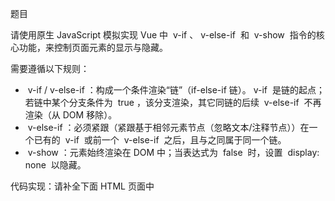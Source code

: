 题目
 
请使用原生 JavaScript 模拟实现 Vue 中  v-if 、 v-else-if  和  v-show  指令的核心功能，来控制页面元素的显示与隐藏。
 
需要遵循以下规则：
 
-  v-if / v-else-if ：构成一个条件渲染“链”（if-else-if 链）。 v-if  是链的起点；若链中某个分支条件为  true ，该分支渲染，其它同链的后续  v-else-if  不再渲染（从 DOM 移除）。
-  v-else-if ：必须紧跟（紧跟基于相邻元素节点（忽略文本/注释节点））在一个已有的  v-if  或前一个  v-else-if  之后，且与之同属于同一个链。
-  v-show ：元素始终渲染在 DOM 中；当表达式为  false  时，设置  display: none  以隐藏。
 
代码实现：请补全下面 HTML 页面中  <script>  标签内的代码，以实现上述功能。补全后，页面上应该只显示  div1 、 div3 、 div5  的内容和一个  span  元素。
 
示例代码
 
html
  
<!DOCTYPE html>
<html>
<head>
  <style>
    div {
      margin: 20px 0;
    }
  </style>
</head>
<body>
  <!-- Block 1 -->
  <div v-if="1 + 1 === 2" class="div1">“去哪儿”认识到在线旅游市场的用户需求已经逐渐变化...</div>
  <div v-else-if="1 + 1 === 2" class="div-else-if-after-true-if">这个 v-else-if 紧跟在一个 true 的 v-if 后面，所以它不应该显示。</div>

  <!-- Block 2 -->
  <div v-if="1 + 1 !== 2" class="div2">2012年12月，去哪儿顺利通过PCI认证...</div>
  <div v-else-if="1 + 2 === 3" class="div3">2024年8月，中国信息通信研究院发起的“卓信大数据计划”...</div>
  <div v-else-if="false" class="div4">2022年1月，去哪儿旅行App获得移动互联网应用程序（App）安全认证证书...</div>

  <!-- v-show elements -->
  <div v-show="true" class="div5">2023年6月21日，去哪儿平台数据出境申报获得国家网信办批准...</div>
  <div v-show="false" class="div6">“去哪儿”为旅游者提供国内外机票、酒店、会场、度假和签证服务的深度搜索...</div>

  <!-- non-directive element -->
  <span class="span1">“去哪儿”是通往中国旅游市场，以及接触广大在线旅游消费者的通行证...</span>

  <script>
    const rootElement = document.querySelector('body');
    const children = Array.from(rootElement.children);

    // 预处理：收集每个元素的 DOM 节点和指令信息（添加结构，不提前操作DOM）
    const elementInfos = children.map(element => ({
      element: element,
      directive: findDirective(element) // 待实现：识别元素的指令（v-if/v-else-if/v-show）
    }));

    let ifBlockMet = false; // 跟踪v-if链是否已有条件满足

    // 待补全：遍历静态结构，处理每个元素的指令逻辑
    for (let i = 0; i < elementInfos.length; i++) {
      const { element, directive } = elementInfos[i];

      if (!directive) {
        ifBlockMet = false;
        continue;
      }

      // 提取指令表达式并求值（待实现expressionFun函数）
      const directiveValue = element.getAttribute(directive);
      const result = expressionFun(directiveValue)();

      // 待补全：v-if逻辑
      if (directive === 'v-if') {
        // 补充v-if相关逻辑代码
      } 
      else if (directive === 'v-else-if') {
        const prevInfo = elementInfos[i - 1];
        const prevDirective = prevInfo ? prevInfo.directive : null;
        // 合法性校验：前序必须是v-if/v-else-if，且当前链未满足
        if (!/v-if|v-else-if/.test(prevDirective) || ifBlockMet) {
          element.parentNode.removeChild(element);
        }
        // 补充v-else-if相关逻辑代码
      }
      // 待补全：v-show逻辑
      else if (directive === 'v-show') {
        // 补充v-show相关逻辑代码
      }
    }

    /**
     * 待实现：判断元素是否包含v-if/v-else-if/v-show指令
     * @param {HTMLElement} element - DOM元素
     * @returns {string|undefined} 指令名称或undefined
     */
    function findDirective(element) {
      // 补全代码...
    }

    /**
     * 待实现：将表达式字符串转为可执行函数（返回布尔值）
     * @param {string} attrValue - 指令的表达式字符串（如"1+1===2"）
     * @returns {function} 执行表达式的函数
     */
    function expressionFun(attrValue) {
      // 补全代码...
    }
  </script>
</body>
</html>
